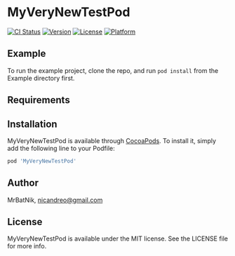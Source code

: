 # MyVeryNewTestPod

[![CI Status](https://img.shields.io/travis/MrBatNik/MyVeryNewTestPod.svg?style=flat)](https://travis-ci.org/MrBatNik/MyVeryNewTestPod)
[![Version](https://img.shields.io/cocoapods/v/MyVeryNewTestPod.svg?style=flat)](https://cocoapods.org/pods/MyVeryNewTestPod)
[![License](https://img.shields.io/cocoapods/l/MyVeryNewTestPod.svg?style=flat)](https://cocoapods.org/pods/MyVeryNewTestPod)
[![Platform](https://img.shields.io/cocoapods/p/MyVeryNewTestPod.svg?style=flat)](https://cocoapods.org/pods/MyVeryNewTestPod)

## Example

To run the example project, clone the repo, and run `pod install` from the Example directory first.

## Requirements

## Installation

MyVeryNewTestPod is available through [CocoaPods](https://cocoapods.org). To install
it, simply add the following line to your Podfile:

```ruby
pod 'MyVeryNewTestPod'
```

## Author

MrBatNik, nicandreo@gmail.com

## License

MyVeryNewTestPod is available under the MIT license. See the LICENSE file for more info.
